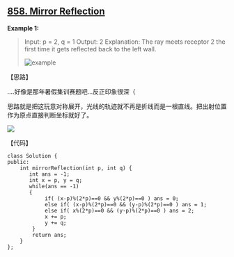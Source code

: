 ## [858. Mirror Reflection](https://leetcode.com/contest/weekly-contest-90/problems/mirror-reflection/)

**Example 1:**


>Input: p = 2, q = 1
>Output: 2
>Explanation: The ray meets receptor 2 the first time it gets reflected back to the left wall.
>
>![example](https://s3-lc-upload.s3.amazonaws.com/uploads/2018/06/18/reflection.png)



【思路】

....好像是那年暑假集训赛题吧...反正印象很深（

思路就是把这玩意对称展开，光线的轨迹就不再是折线而是一根直线。把出射位置作为原点直接判断坐标就好了。

![](D:\LeetCode-MySolution\picture858.PNG)





【代码】

```
class Solution {
public:	
    int mirrorReflection(int p, int q) {
       int ans = -1;
       int x = p, y = q;
	   while(ans == -1)
	   {
	   		if( (x-p)%(2*p)==0 && y%(2*p)==0 ) ans = 0;
	   		else if( (x-p)%(2*p)==0 && (y-p)%(2*p)==0 ) ans = 1;
	   		else if( x%(2*p)==0 && (y-p)%(2*p)==0 ) ans = 2;
	   		x += p;
	   		y += q;
		} 
		return ans;
    }
};
```

